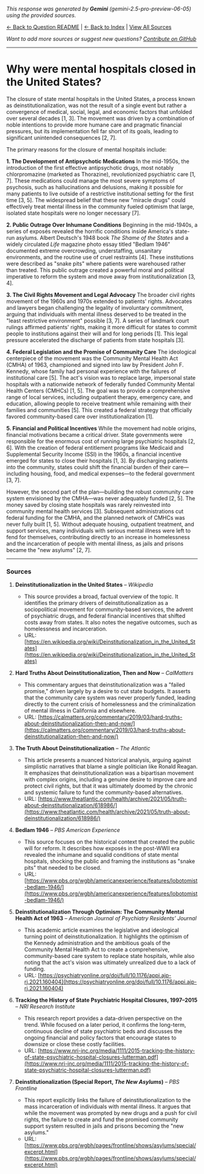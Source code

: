 <!-- 
Generated by: gemini
Model: gemini-2.5-pro-preview-06-05
Prompt type: sources
Generated at: 2025-06-13T11:16:26.534434
-->

*This response was generated by **Gemini** (gemini-2.5-pro-preview-06-05) using the provided sources.*

[← Back to Question README](README.md) | [← Back to Index](../README.md) | [View All Sources](../allsources.md)

*Want to add more sources or suggest new questions? [Contribute on GitHub](https://github.com/justinwest/SuggestedSources)*

---

# Why were mental hospitals closed in the United States?

The closure of state mental hospitals in the United States, a process known as deinstitutionalization, was not the result of a single event but rather a convergence of medical, social, legal, and economic factors that unfolded over several decades [1, 3]. The movement was driven by a combination of noble intentions to provide more humane care and pragmatic financial pressures, but its implementation fell far short of its goals, leading to significant unintended consequences [2, 7].

The primary reasons for the closure of mental hospitals include:

**1. The Development of Antipsychotic Medications**
In the mid-1950s, the introduction of the first effective antipsychotic drugs, most notably chlorpromazine (marketed as Thorazine), revolutionized psychiatric care [1, 7]. These medications could manage the most severe symptoms of psychosis, such as hallucinations and delusions, making it possible for many patients to live outside of a restrictive institutional setting for the first time [3, 5]. The widespread belief that these new "miracle drugs" could effectively treat mental illness in the community fueled optimism that large, isolated state hospitals were no longer necessary [7].

**2. Public Outrage Over Inhumane Conditions**
Beginning in the mid-1940s, a series of exposés revealed the horrific conditions inside America's state-run asylums. Albert Deutsch's 1948 book *The Shame of the States* and a widely circulated *Life* magazine photo essay titled "Bedlam 1946" documented extreme overcrowding, understaffing, unsanitary environments, and the routine use of cruel restraints [4]. These institutions were described as "snake pits" where patients were warehoused rather than treated. This public outrage created a powerful moral and political imperative to reform the system and move away from institutionalization [3, 4].

**3. The Civil Rights Movement and Legal Advocacy**
The broader civil rights movement of the 1960s and 1970s extended to patients' rights. Advocates and lawyers began challenging the legality of involuntary commitment, arguing that individuals with mental illness deserved to be treated in the "least restrictive environment" possible [3, 7]. A series of landmark court rulings affirmed patients' rights, making it more difficult for states to commit people to institutions against their will and for long periods [1]. This legal pressure accelerated the discharge of patients from state hospitals [3].

**4. Federal Legislation and the Promise of Community Care**
The ideological centerpiece of the movement was the Community Mental Health Act (CMHA) of 1963, championed and signed into law by President John F. Kennedy, whose family had personal experience with the failures of institutional care [5]. The act's vision was to replace large, impersonal state hospitals with a nationwide network of federally funded Community Mental Health Centers (CMHCs) [1, 5]. The goal was to provide a comprehensive range of local services, including outpatient therapy, emergency care, and education, allowing people to receive treatment while remaining with their families and communities [5]. This created a federal strategy that officially favored community-based care over institutionalization [1].

**5. Financial and Political Incentives**
While the movement had noble origins, financial motivations became a critical driver. State governments were responsible for the enormous cost of running large psychiatric hospitals [2, 6]. With the creation of federal entitlement programs like Medicaid and Supplemental Security Income (SSI) in the 1960s, a financial incentive emerged for states to close their hospitals [1, 3]. By discharging patients into the community, states could shift the financial burden of their care—including housing, food, and medical expenses—to the federal government [3, 7].

However, the second part of the plan—building the robust community care system envisioned by the CMHA—was never adequately funded [2, 5]. The money saved by closing state hospitals was rarely reinvested into community mental health services [3]. Subsequent administrations cut federal funding for the CMHA, and the planned network of CMHCs was never fully built [1, 5]. Without adequate housing, outpatient treatment, and support services, many individuals with serious mental illness were left to fend for themselves, contributing directly to an increase in homelessness and the incarceration of people with mental illness, as jails and prisons became the "new asylums" [2, 7].

***

### Sources

1.  **Deinstitutionalization in the United States** – *Wikipedia*
    *   This source provides a broad, factual overview of the topic. It identifies the primary drivers of deinstitutionalization as a sociopolitical movement for community-based services, the advent of psychiatric drugs, and federal financial incentives that shifted costs away from states. It also notes the negative outcomes, such as homelessness and incarceration.
    *   URL: [https://en.wikipedia.org/wiki/Deinstitutionalization_in_the_United_States](https://en.wikipedia.org/wiki/Deinstitutionalization_in_the_United_States)

2.  **Hard Truths About Deinstitutionalization, Then and Now** – *CalMatters*
    *   This commentary argues that deinstitutionalization was a "failed promise," driven largely by a desire to cut state budgets. It asserts that the community care system was never properly funded, leading directly to the current crisis of homelessness and the criminalization of mental illness in California and elsewhere.
    *   URL: [https://calmatters.org/commentary/2019/03/hard-truths-about-deinstitutionalization-then-and-now/](https://calmatters.org/commentary/2019/03/hard-truths-about-deinstitutionalization-then-and-now/)

3.  **The Truth About Deinstitutionalization** – *The Atlantic*
    *   This article presents a nuanced historical analysis, arguing against simplistic narratives that blame a single politician like Ronald Reagan. It emphasizes that deinstitutionalization was a bipartisan movement with complex origins, including a genuine desire to improve care and protect civil rights, but that it was ultimately doomed by the chronic and systemic failure to fund the community-based alternatives.
    *   URL: [https://www.theatlantic.com/health/archive/2021/05/truth-about-deinstitutionalization/618986/](https://www.theatlantic.com/health/archive/2021/05/truth-about-deinstitutionalization/618986/)

4.  **Bedlam 1946** – *PBS American Experience*
    *   This source focuses on the historical context that created the public will for reform. It describes how exposés in the post-WWII era revealed the inhumane and squalid conditions of state mental hospitals, shocking the public and framing the institutions as "snake pits" that needed to be closed.
    *   URL: [https://www.pbs.org/wgbh/americanexperience/features/lobotomist-bedlam-1946/](https://www.pbs.org/wgbh/americanexperience/features/lobotomist-bedlam-1946/)

5.  **Deinstitutionalization Through Optimism: The Community Mental Health Act of 1963** – *American Journal of Psychiatry Residents’ Journal*
    *   This academic article examines the legislative and ideological turning point of deinstitutionalization. It highlights the optimism of the Kennedy administration and the ambitious goals of the Community Mental Health Act to create a comprehensive, community-based care system to replace state hospitals, while also noting that the act's vision was ultimately unrealized due to a lack of funding.
    *   URL: [https://psychiatryonline.org/doi/full/10.1176/appi.ajp-rj.2021.160404](https://psychiatryonline.org/doi/full/10.1176/appi.ajp-rj.2021.160404)

6.  **Tracking the History of State Psychiatric Hospital Closures, 1997–2015** – *NRI Research Institute*
    *   This research report provides a data-driven perspective on the trend. While focused on a later period, it confirms the long-term, continuous decline of state psychiatric beds and discusses the ongoing financial and policy factors that encourage states to downsize or close these costly facilities.
    *   URL: [https://www.nri-inc.org/media/1111/2015-tracking-the-history-of-state-psychiatric-hospital-closures-lutterman.pdf](https://www.nri-inc.org/media/1111/2015-tracking-the-history-of-state-psychiatric-hospital-closures-lutterman.pdf)

7.  **Deinstitutionalization (Special Report, *The New Asylums*)** – *PBS Frontline*
    *   This report explicitly links the failure of deinstitutionalization to the mass incarceration of individuals with mental illness. It argues that while the movement was prompted by new drugs and a push for civil rights, the failure to create and fund the promised community support system resulted in jails and prisons becoming the "new asylums."
    *   URL: [https://www.pbs.org/wgbh/pages/frontline/shows/asylums/special/excerpt.html](https://www.pbs.org/wgbh/pages/frontline/shows/asylums/special/excerpt.html)